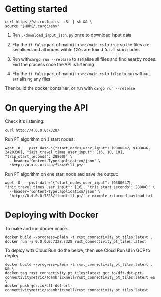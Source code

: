 # Getting started

```
curl https://sh.rustup.rs -sSf | sh && \
source "$HOME/.cargo/env"
```

1. Run `./download_input_json.py` once to download input data

2. Flip the `if false` part of main() in `src/main.rs` to `true` so the files are serialised and all nodes within 120s are found for all start nodes

3. Run with`cargo run --release` to serialise all files and find nearby nodes. End the process once the API is listening

4. Flip the `if false` part of main() in `src/main.rs` to `false` to run without serialising any files

Then build the docker container, or run with `cargo run --release`


# On querying the API

Check it's listening:
```
curl http://0.0.0.0:7328/
```
    

Run PT algorithm on 3 start nodes: 
```
wget -O- --post-data='{"start_nodes_user_input": [9380647, 9183046, 2420336], "init_travel_times_user_input": [16, 10, 10], "trip_start_seconds": 28800}' \
  --header='Content-Type:application/json' \
  'http://0.0.0.0:7328/floodfill_pt/'
```


Run PT algorithm on one start node and save the output: 
```
wget -O- --post-data='{"start_nodes_user_input": [9380647], "init_travel_times_user_input": [16], "trip_start_seconds": 28800}' \
  --header='Content-Type:application/json' \
  'http://0.0.0.0:7328/floodfill_pt/' > example_returned_payload.txt
```




# Deploying with Docker

To make and run docker image.
```
docker build --progress=plain -t rust_connectivity_pt_tiles:latest .
docker run -p 0.0.0.0:7328:7328 rust_connectivity_pt_tiles:latest
```

To deploy with Cloud Run do the below, then use Cloud Run UI in GCP to deploy
```
docker build --progress=plain -t rust_connectivity_pt_tiles:latest . && \
docker tag rust_connectivity_pt_tiles:latest gcr.io/dft-dst-prt-connectivitymetric/adambricknell/rust_connectivity_pt_tiles:latest && \
docker push gcr.io/dft-dst-prt-connectivitymetric/adambricknell/rust_connectivity_pt_tiles:latest
```

